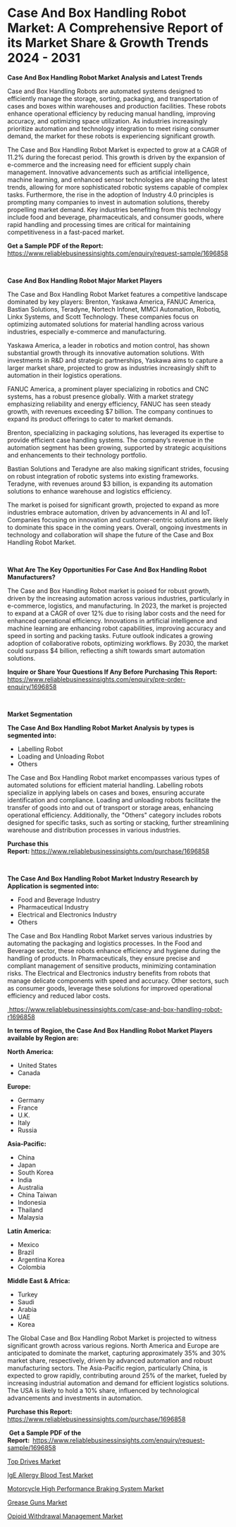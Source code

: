 <p><h1>Case And Box Handling Robot Market: A Comprehensive Report of its Market Share & Growth Trends 2024 - 2031</h1></p><p><strong>Case And Box Handling Robot Market Analysis and Latest Trends</strong></p>
<p><p>Case and Box Handling Robots are automated systems designed to efficiently manage the storage, sorting, packaging, and transportation of cases and boxes within warehouses and production facilities. These robots enhance operational efficiency by reducing manual handling, improving accuracy, and optimizing space utilization. As industries increasingly prioritize automation and technology integration to meet rising consumer demand, the market for these robots is experiencing significant growth.</p><p>The Case and Box Handling Robot Market is expected to grow at a CAGR of 11.2% during the forecast period. This growth is driven by the expansion of e-commerce and the increasing need for efficient supply chain management. Innovative advancements such as artificial intelligence, machine learning, and enhanced sensor technologies are shaping the latest trends, allowing for more sophisticated robotic systems capable of complex tasks. Furthermore, the rise in the adoption of Industry 4.0 principles is prompting many companies to invest in automation solutions, thereby propelling market demand. Key industries benefiting from this technology include food and beverage, pharmaceuticals, and consumer goods, where rapid handling and processing times are critical for maintaining competitiveness in a fast-paced market.</p></p>
<p><strong>Get a Sample PDF of the Report:&nbsp;</strong> <a href="https://www.reliablebusinessinsights.com/enquiry/request-sample/1696858?utm_campaign=1091&utm_medium=2&utm_source=Github&utm_content=ia&utm_term=20102024&utm_id=case-and-box-handling-robot">https://www.reliablebusinessinsights.com/enquiry/request-sample/1696858</a></p>
<p>&nbsp;</p>
<p><strong>Case And Box Handling Robot Major Market Players</strong></p>
<p><p>The Case and Box Handling Robot Market features a competitive landscape dominated by key players: Brenton, Yaskawa America, FANUC America, Bastian Solutions, Teradyne, Nortech Infonet, MMCI Automation, Robotiq, Linkx Systems, and Scott Technology. These companies focus on optimizing automated solutions for material handling across various industries, especially e-commerce and manufacturing.</p><p>Yaskawa America, a leader in robotics and motion control, has shown substantial growth through its innovative automation solutions. With investments in R&D and strategic partnerships, Yaskawa aims to capture a larger market share, projected to grow as industries increasingly shift to automation in their logistics operations. </p><p>FANUC America, a prominent player specializing in robotics and CNC systems, has a robust presence globally. With a market strategy emphasizing reliability and energy efficiency, FANUC has seen steady growth, with revenues exceeding $7 billion. The company continues to expand its product offerings to cater to market demands.</p><p>Brenton, specializing in packaging solutions, has leveraged its expertise to provide efficient case handling systems. The company’s revenue in the automation segment has been growing, supported by strategic acquisitions and enhancements to their technology portfolio.</p><p>Bastian Solutions and Teradyne are also making significant strides, focusing on robust integration of robotic systems into existing frameworks. Teradyne, with revenues around $3 billion, is expanding its automation solutions to enhance warehouse and logistics efficiency.</p><p>The market is poised for significant growth, projected to expand as more industries embrace automation, driven by advancements in AI and IoT. Companies focusing on innovation and customer-centric solutions are likely to dominate this space in the coming years. Overall, ongoing investments in technology and collaboration will shape the future of the Case and Box Handling Robot Market.</p></p>
<p>&nbsp;</p>
<p><strong>What Are The Key Opportunities For Case And Box Handling Robot Manufacturers?</strong></p>
<p><p>The Case and Box Handling Robot market is poised for robust growth, driven by the increasing automation across various industries, particularly in e-commerce, logistics, and manufacturing. In 2023, the market is projected to expand at a CAGR of over 12% due to rising labor costs and the need for enhanced operational efficiency. Innovations in artificial intelligence and machine learning are enhancing robot capabilities, improving accuracy and speed in sorting and packing tasks. Future outlook indicates a growing adoption of collaborative robots, optimizing workflows. By 2030, the market could surpass $4 billion, reflecting a shift towards smart automation solutions.</p></p>
<p><strong>Inquire or Share Your Questions If Any Before Purchasing This Report:</strong> <a href="https://www.reliablebusinessinsights.com/enquiry/pre-order-enquiry/1696858?utm_campaign=1091&utm_medium=2&utm_source=Github&utm_content=ia&utm_term=20102024&utm_id=case-and-box-handling-robot">https://www.reliablebusinessinsights.com/enquiry/pre-order-enquiry/1696858</a></p>
<p>&nbsp;</p>
<p><strong>Market Segmentation</strong></p>
<p><strong>The Case And Box Handling Robot Market Analysis by types is segmented into:</strong></p>
<p><ul><li>Labelling Robot</li><li>Loading and Unloading Robot</li><li>Others</li></ul></p>
<p><p>The Case and Box Handling Robot market encompasses various types of automated solutions for efficient material handling. Labelling robots specialize in applying labels on cases and boxes, ensuring accurate identification and compliance. Loading and unloading robots facilitate the transfer of goods into and out of transport or storage areas, enhancing operational efficiency. Additionally, the "Others" category includes robots designed for specific tasks, such as sorting or stacking, further streamlining warehouse and distribution processes in various industries.</p></p>
<p><strong>Purchase this Report:&nbsp;</strong><a href="https://www.reliablebusinessinsights.com/purchase/1696858?utm_campaign=1091&utm_medium=2&utm_source=Github&utm_content=ia&utm_term=20102024&utm_id=case-and-box-handling-robot">https://www.reliablebusinessinsights.com/purchase/1696858</a></p>
<p>&nbsp;</p>
<p><strong>The Case And Box Handling Robot Market Industry Research by Application is segmented into:</strong></p>
<p><ul><li>Food and Beverage Industry</li><li>Pharmaceutical Industry</li><li>Electrical and Electronics Industry</li><li>Others</li></ul></p>
<p><p>The Case and Box Handling Robot Market serves various industries by automating the packaging and logistics processes. In the Food and Beverage sector, these robots enhance efficiency and hygiene during the handling of products. In Pharmaceuticals, they ensure precise and compliant management of sensitive products, minimizing contamination risks. The Electrical and Electronics industry benefits from robots that manage delicate components with speed and accuracy. Other sectors, such as consumer goods, leverage these solutions for improved operational efficiency and reduced labor costs.</p></p>
<p><a href="https://www.reliablebusinessinsights.com/case-and-box-handling-robot-r1696858?utm_campaign=1091&utm_medium=2&utm_source=Github&utm_content=ia&utm_term=20102024&utm_id=case-and-box-handling-robot">&nbsp;https://www.reliablebusinessinsights.com/case-and-box-handling-robot-r1696858</a></p>
<p><strong>In terms of Region, the Case And Box Handling Robot Market Players available by Region are:</strong></p>
<p>
    <p> <strong> North America: </strong>
        <ul>
            <li>United States</li>
            <li>Canada</li>
        </ul>
        </p> 
    <p> <strong> Europe: </strong>
        <ul>
            <li>Germany</li>
            <li>France</li>
            <li>U.K.</li>
            <li>Italy</li>
            <li>Russia</li>
        </ul>
        </p> 
    <p> <strong> Asia-Pacific: </strong>
        <ul>
            <li>China</li>
            <li>Japan</li>
            <li>South Korea</li>
            <li>India</li>
            <li>Australia</li>
            <li>China Taiwan</li>
            <li>Indonesia</li>
            <li>Thailand</li>
            <li>Malaysia</li>
        </ul>
        </p> 
    <p> <strong> Latin America: </strong>
        <ul>
            <li>Mexico</li>
            <li>Brazil</li>
            <li>Argentina Korea</li>
            <li>Colombia</li>
        </ul>
        </p> 
    <p> <strong> Middle East & Africa: </strong>
        <ul>
            <li>Turkey</li>
            <li>Saudi</li>
            <li>Arabia</li>
            <li>UAE</li>
            <li>Korea</li>
        </ul>
    </p>
    </p>
<p><p>The Global Case and Box Handling Robot Market is projected to witness significant growth across various regions. North America and Europe are anticipated to dominate the market, capturing approximately 35% and 30% market share, respectively, driven by advanced automation and robust manufacturing sectors. The Asia-Pacific region, particularly China, is expected to grow rapidly, contributing around 25% of the market, fueled by increasing industrial automation and demand for efficient logistics solutions. The USA is likely to hold a 10% share, influenced by technological advancements and investments in automation.</p></p>
<p><strong>Purchase this Report: </strong><a href="https://www.reliablebusinessinsights.com/purchase/1696858?utm_campaign=1091&utm_medium=2&utm_source=Github&utm_content=ia&utm_term=20102024&utm_id=case-and-box-handling-robot">https://www.reliablebusinessinsights.com/purchase/1696858</a></p>
<p>&nbsp;<strong>Get a Sample PDF of the Report:&nbsp;&nbsp;</strong><a href="https://www.reliablebusinessinsights.com/enquiry/request-sample/1696858?utm_campaign=1091&utm_medium=2&utm_source=Github&utm_content=ia&utm_term=20102024&utm_id=case-and-box-handling-robot">https://www.reliablebusinessinsights.com/enquiry/request-sample/1696858</a></p>
<p><strong></strong></p>
<p><p><a href="https://issuu.com/reportprime-2/docs/top-drives-market-size-2030.pptx_1bbfc7466b617d?utm_campaign=1091&utm_medium=2&utm_source=Github&utm_content=ia&utm_term=20102024&utm_id=case-and-box-handling-robot">Top Drives Market</a></p><p><a href="https://www.linkedin.com/pulse/ige-allergy-blood-test-market-global-regional-analysis-cjm6e?utm_campaign=1091&utm_medium=2&utm_source=Github&utm_content=ia&utm_term=20102024&utm_id=case-and-box-handling-robot">IgE Allergy Blood Test Market</a></p><p><a href="https://github.com/burdgexaraeqn/Market-Research-Report-List-1/blob/main/motorcycle-high-performance-braking-system-market.md?utm_campaign=1091&utm_medium=2&utm_source=Github&utm_content=ia&utm_term=20102024&utm_id=case-and-box-handling-robot">Motorcycle High Performance Braking System Market</a></p><p><a href="https://issuu.com/reportprime-2/docs/grease-guns-market-size-2030.pptx_894e90e82dafb4?utm_campaign=1091&utm_medium=2&utm_source=Github&utm_content=ia&utm_term=20102024&utm_id=case-and-box-handling-robot">Grease Guns Market</a></p><p><a href="https://www.linkedin.com/pulse/opioid-withdrawal-management-market-trends-strategic-insights-5fxoe?utm_campaign=1091&utm_medium=2&utm_source=Github&utm_content=ia&utm_term=20102024&utm_id=case-and-box-handling-robot">Opioid Withdrawal Management Market</a></p></p>